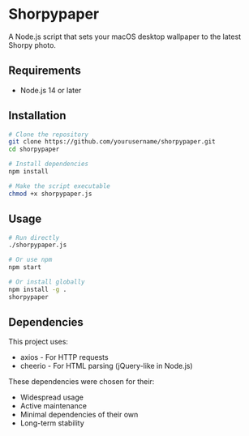 # Shorpypaper

A Node.js script that sets your macOS desktop wallpaper to the latest Shorpy photo.

## Requirements

- Node.js 14 or later

## Installation

```bash
# Clone the repository
git clone https://github.com/yourusername/shorpypaper.git
cd shorpypaper

# Install dependencies
npm install

# Make the script executable
chmod +x shorpypaper.js
```

## Usage

```bash
# Run directly
./shorpypaper.js

# Or use npm
npm start

# Or install globally
npm install -g .
shorpypaper
```

## Dependencies

This project uses:
- axios - For HTTP requests
- cheerio - For HTML parsing (jQuery-like in Node.js)

These dependencies were chosen for their:
- Widespread usage
- Active maintenance
- Minimal dependencies of their own
- Long-term stability